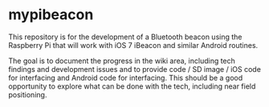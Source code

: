mypibeacon
==========

This repository is for the development of a Bluetooth beacon using the Raspberry Pi that will work with iOS 7 iBeacon and similar Android routines.

The goal is to document the progress in the wiki area, including tech findings and development issues and to provide code / SD image / iOS code for interfacing and Android code for interfacing.  This should be a good opportunity to explore what can be done with the tech, including near field positioning.
